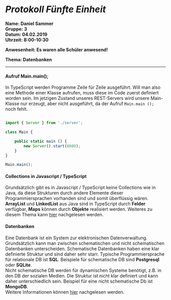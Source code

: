 # _Protokoll Fünfte Einheit_  

**Name: Daniel Sammer**  
**Gruppe: 3**  
**Datum: 04.02.2019**  
**Uhrzeit: 8:00-10:30**  
  
**Anwesenheit: Es waren alle Schüler anwesend!**  
  
**Thema: Datenbanken**  
  
-----------------------------------------------------------
  
#### Aufruf Main.main();  
In TypeScript werden Programme Zeile für Zeile ausgeführt. Will man also eine Methode einer Klasse aufrufen, muss diese im Code zuerst definiert worden sein. Im jetzigen Zustand unseres REST-Servers wird unsere Main-Klasse nur erzeugt, aber nicht ausgeführt, da der Aufruf `Main.main ();` noch fehlt.  
```typescript

import { Server } from './server';

class Main {

    public static main () {
        new Server().start(8080);
    }
}

Main.main();
```
  
#### Collections in Javascript / TypeScript  
Grundsätzlich gibt es in Javascript / TypeScript keine Collections wie in Java, da diese Strukturen durch andere Elemente dieser Programmiersprachen vorhanden sind und somit überflüssig wären.  
**ArrayList** und **LinkedList** aus Java sind in TypeScript durch **Felder** verfügbar, **Maps** können durch **Objekte** realisiert werden. Weiteres zu diesem Thema kann [hier](https://stackoverflow.com/questions/20699507/hashmap-arraylist-in-java-script) nachgelesen werden.  
  
#### Datenbanken  
Eine Datenbank ist ein System zur elektronischen Datenverwaltung. Grundsätzlich kann man zwischen schematischen und nicht schematischen Datenbanken unterscheiden. Schematische Datenbanken haben eine klar definierte Struktur und sind daher sehr starr. Typische Programmiersprache für relationale DB ist **SQL**. Beispiele für schematische DB sind **Postgresql** oder **SQLite**.  
Nicht schematische DB werden für dynamischen Systeme benötigt, z.B. in den DB der sozialen Medien. Die Struktur ist nicht klar definiert und kann daher unterschiedlich sein. Beispiel für eine nicht schematische Db ist **MongoDB**.  
Weitere Informationen können [hier](https://stackoverflow.com/questions/20699507/hashmap-arraylist-in-java-script) nachgelesen werden.  
  
